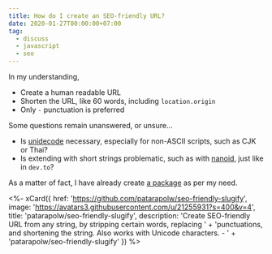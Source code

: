 ```yaml
---
title: How do I create an SEO-friendly URL?
date: 2020-01-27T00:00:00+07:00
tag:
  - discuss
  - javascript
  - seo
---
```


In my understanding,

- Create a human readable URL
- Shorten the URL, like 60 words, including `location.origin`
- Only `-` punctuation is preferred

<!-- excerpt_separator -->

Some questions remain unanswered, or unsure...

- Is [unidecode](https://www.npmjs.com/package/unidecode-plus) necessary, especially for non-ASCII scripts, such as CJK or Thai?
- Is extending with short strings problematic, such as with [nanoid](https://github.com/ai/nanoid), just like in `dev.to`?

As a matter of fact, I have already create [a package](https://www.npmjs.com/package/seo-friendly-slugify) as per my need.

<%- xCard({
  href: 'https://github.com/patarapolw/seo-friendly-slugify',
  image: 'https://avatars3.githubusercontent.com/u/21255931?s=400&v=4',
  title: 'patarapolw/seo-friendly-slugify',
  description: 'Create SEO-friendly URL from any string, by stripping certain words, replacing '
    + 'punctuations, and shortening the string. Also works with Unicode characters. - '
    + 'patarapolw/seo-friendly-slugify'
}) %>
